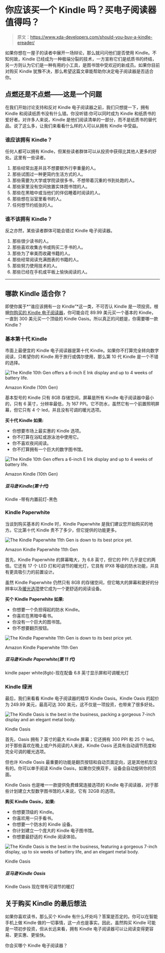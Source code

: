 # 你应该买一个 Kindle 吗？买电子阅读器值得吗？

> 原文：<https://www.xda-developers.com/should-you-buy-a-kindle-ereader/>

如果你想在一屋子的读者中展开一场辩论，那么就问问他们是否使用 Kindle。不知何故，Kindle 已经成为一种极端分裂的技术，一方宣称它们是纸质书的终结，另一方则认为它们是一种有用的小工具，是图书馆中受欢迎的新成员。如果你目前对购买 Kindle 犹豫不决，那么希望这篇文章能帮助你决定电子阅读器是否适合你。

## 点燃还是不点燃——这是一个问题

在我们开始讨论支持和反对 Kindle 电子阅读器之前，我们只想提一下，拥有 Kindle 和阅读纸质书没有什么错。你没听错:你可以同时成为 Kindle 和纸质书的爱好者。对许多人来说，Kindle 是他们阅读清单的一部分，而不是纸质书的替代品。说了这么多，让我们来看看什么样的人可以从拥有 Kindle 中受益。

### 谁应该拥有 Kindle？

任何人都可以拥有 Kindle，但某些读者群体可以从投资中获得比其他人更多的好处。这里有一些读者。

1.  那些经常出差并且不想要额外行李重量的人。
2.  那些试图过一种更简约生活方式的人。
3.  那些需要为大学或学院读很多书，不想带着沉重的书到处跑的人。
4.  那些家里没有空间放置实体图书馆的人。
5.  那些在黑暗中或当他们的伴侣睡着时阅读的人。
6.  那些想在浴室里看书的人。
7.  任何想节约纸张的人。

### 谁不该拥有 Kindle？

反之亦然，某些读者群体可能会错过 Kindle 电子阅读器。

1.  那些很少读书的人。
2.  那些喜欢收集古书或购买二手书的人。
3.  那些为了审美而收藏书籍的人。
4.  那些经常阅读充满图表的书籍的人。
5.  那些努力使用技术的人。
6.  那些已经在手机或平板上愉快阅读的人。

* * *

## 哪款 Kindle 适合你？

即使你属于*“谁应该拥有一台 Kindle”*这一类，不可否认 Kindle 是一项投资。根据[你购买的 Kindle 电子阅读器](https://www.xda-developers.com/best-amazon-kindle-ereader/)，你可能会花 89.99 美元买一个基本的 Kindle，一直到 300 美元买一个顶级的 Kindle Oasis。所以真正的问题是，你需要哪一款 Kindle？

### 基本第十代 Kindle

市面上最便宜的 Kindle 电子阅读器是第十代 Kindle。如果你不打算完全转向数字阅读，只希望你的 Kindle 用于旅行或偶尔使用，那么第 10 代 Kindle 是一个不错的选择。

 <picture>![The Kindle 10th Gen offers a 6-inch E Ink display and up to 4 weeks of battery life.](img/12d9c8659ea7c9799adb61ca6ef88f41.png)</picture> 

Amazon Kindle (10th Gen)

基本型号的 Kindle 只有 8GB 存储空间，屏幕是所有 Kindle 电子阅读器中最小的，只有 6 英寸，分辨率最低，为 167 PPI。它不防水，虽然它有一个前置照明屏幕，但它只有 4 个 led，并且没有可调的暖光选项。

**买十代 Kindle 如果:**

*   你想要市场上最实惠的 Kindle 选项。
*   你不打算在浴缸或游泳池中使用它。
*   你不喜欢夜间阅读。
*   你不打算拥有一个巨大的数字图书馆。

 <picture>![The Kindle 10th Gen offers a 6-inch E Ink display and up to 4 weeks of battery life.](img/12d9c8659ea7c9799adb61ca6ef88f41.png)</picture> 

Amazon Kindle (10th Gen)

##### 亚马逊 Kindle(第十代)

Kindle -带有内置前灯-黑色

### Kindle Paperwhite

当谈到购买基本的 Kindle 时，Kindle Paperwhite 是我们建议您开始购买的地方。它比第十代 Kindle 贵不了多少，但它提供的功能更多。

 <picture>![The Kindle Paperwhite 11th Gen is down to its best price yet.](img/ed3121acc98bc52671c41d9ad7b8ae48.png)</picture> 

Amazon Kindle Paperwhite 11th Gen

首先，Kindle Paperwhite 的屏幕略大，为 6.8 英寸，但它的 PPI 几乎是它的两倍。它还有 17 个 LED 灯和可调节的暖光灯，它具有 IPX8 等级的防水功能，并具有更具吸引力的前置设计。

虽然 Kindle Paperwhite 仍然只有 8GB 的存储空间，但它略大的屏幕和更好的分辨率以及[暖光选项](https://www.xda-developers.com/how-to-enable-warm-light-amazon-kindle/)使它成为一个更舒适的阅读设备。

**买个 Kindle Paperwhite 如果:**

*   你想要一个负担得起的防水 Kindle。
*   你喜欢在黑暗中看书。
*   你没有一个巨大的图书馆。
*   你不想要翻页按钮。

 <picture>![The Kindle Paperwhite 11th Gen is down to its best price yet.](img/ed3121acc98bc52671c41d9ad7b8ae48.png)</picture> 

Amazon Kindle Paperwhite 11th Gen

##### 亚马逊 Kindle Paperwhite(第 11 代)

kindle paper white(8gb)-现在配备 6.8 英寸显示屏和可调暖光灯

### Kindle 绿洲

最后，我们来看看 Kindle 电子阅读器的精华 Kindle Oasis。Kindle Oasis 的起价为 249.99 美元，最高可达 300 美元，这不仅是一项投资，也带来了很多好处。

 <picture>![The Kindle Oasis is the best in the business, packing a gorgeous 7-inch display and an elegant metal body.](img/9b592c439238cc6037c060bcfdb29b5f.png)</picture> 

Kindle Oasis

首先，Oasis 拥有 7 英寸的最大 Kindle 屏幕；它还拥有 300 PPI 和 25 个 led。对于那些喜欢在晚上或户外阅读的人来说，Kindle Oasis 还具有自动调节亮度和完全可调的暖光选项。

但也许 Kindle Oasis 最重要的功能是翻页按钮和自动页面定向，这是其他机型没有的。你可以单手阅读 Kindle Oasis，如果你交换双手，设备会自动旋转你的页面。

Kindle Oasis 也是唯一一款提供免费蜂窝连接选项的 Kindle 电子阅读器，对于那些计划建立大型数字图书馆的人来说，它有 32GB 的选项。

**购买 Kindle Oasis，如果:**

*   你想要顶级的 Kindle。
*   你喜欢用一只手看书。
*   你想要一个防水的 Kindle 设备。
*   你计划建立一个庞大的 Kindle 电子图书馆。
*   你想要最舒适的 Kindle 阅读体验。

 <picture>![The Kindle Oasis is the best in the business, featuring a gorgeous 7-inch display, up to six weeks of battery life, and an elegant metal body.](img/199e4496ab4dc0b51f6d4c6fa0c00e62.png)</picture> 

Kindle Oasis

##### 亚马逊 Kindle Oasis

Kindle Oasis 现在带有可调节的暖灯

## 关于购买 Kindle 的最后想法

如果你喜欢读书，那么买个 Kindle 有什么坏处吗？答案是否定的。你可以在智能手机上做 Kindle 做的一切事情，这一点也是事实。因此，虽然购买 Kindle 可能是一项初步投资，但从长远来看，拥有 Kindle 电子阅读器可以让阅读变得更容易、更实惠、更愉快。

你会买哪个 Kindle 电子阅读器？
